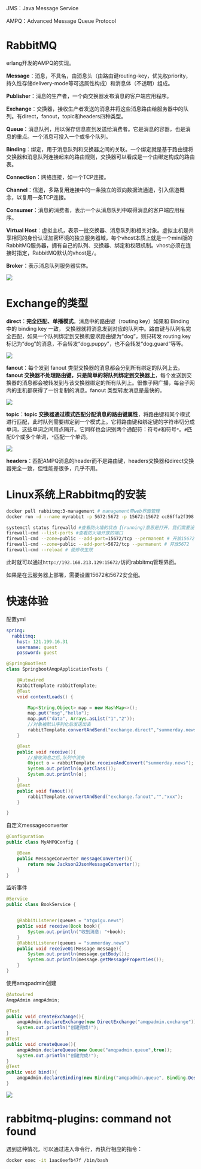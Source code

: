 JMS：Java Message Service

AMPQ：Advanced Message Queue Protocol

# RabbitMQ

erlang开发的AMPQ的实现。

**Message**：消息，不具名，由消息头（由路由键routing-key，优先权priority，持久性存储delivery-mode等可选属性构成）和消息体（不透明）组成。

**Publisher**：消息的生产者，一个向交换器发布消息的客户端应用程序。

**Exchange**：交换器，接收生产者发送的消息并将这些消息路由给服务器中的队列。有direct，fanout，topic和headers四种类型。

**Queue**：消息队列，用以保存信息直到发送给消费者。它是消息的容器，也是消息的重点。一个消息可投入一个或多个队列。

**Binding**：绑定，用于消息队列和交换器之间的关联。一个绑定就是基于路由键将交换器和消息队列连接起来的路由规则，交换器可以看成是一个由绑定构成的路由表。

**Connection**：网络连接，如一个TCP连接。

**Channel**：信道，多路复用连接中的一条独立的双向数据流通道，引入信道概念，以复用一条TCP连接。

**Consumer**：消息的消费者，表示一个从消息队列中取得消息的客户端应用程序。

**Virtual Host**：虚拟主机，表示一批交换器、消息队列和相关对象。虚拟主机是共享相同的身份认证加密环境的独立服务器域，每个vhost本质上就是一个mini版的RabbitMQ服务器，拥有自己的队列、交换器、绑定和权限机制。vhost必须在连接时指定，RabbitMQ默认的vhost是`/`。

**Broker**：表示消息队列服务器实体。

![](img/rabbit.png)

# Exchange的类型

**direct**：**完全匹配、单播模式**。消息中的路由键（routing key）如果和 Binding 中的 binding key 一致， 交换器就将消息发到对应的队列中。路由键与队列名完全匹配，如果一个队列绑定到交换机要求路由键为“dog”，则只转发 routing key 标记为“dog”的消息，不会转发“dog.puppy”，也不会转发“dog.guard”等等。

![](img/direct.png)

**fanout**：每个发到 fanout 类型交换器的消息都会分到所有绑定的队列上去。**fanout 交换器不处理路由键，只是简单的将队列绑定到交换器上**，每个发送到交换器的消息都会被转发到与该交换器绑定的所有队列上。很像子网广播，每台子网内的主机都获得了一份复制的消息。fanout 类型转发消息是最快的。

![](img/fanout.png)

**topic**：**topic 交换器通过模式匹配分配消息的路由键属性**，将路由键和某个模式进行匹配，此时队列需要绑定到一个模式上。它将路由键和绑定键的字符串切分成单词，这些单词之间用点隔开。它同样也会识别两个通配符：符号`#`和符号`*`。`#`匹配0个或多个单词，`*`匹配一个单词。

![](img/topic.png)

**headers**：匹配AMPQ消息的header而不是路由键，headers交换器和direct交换器完全一致，但性能差很多，几乎不用。

# Linux系统上Rabbitmq的安装

```bash
docker pull rabbitmq:3-management # management带web界面管理
docker run -d --name myrabbit -p 5672:5672 -p 15672:15672 cc86ffa2f398 #启动

systemctl status firewalld #查看防火墙的状态【(running)意思是打开，我们需要设置开放的端口】
firewall-cmd --list-ports #查看防火墙开放的端口
firewall-cmd --zone=public --add-port=15672/tcp --permanent # 开放15672
firewall-cmd --zone=public --add-port=5672/tcp --permanent # 开放5672
firewall-cmd --reload # 使修改生效

```

 此时就可以通过`http://192.168.213.129:15672/`访问rabbitmq管理界面。

如果是在云服务器上部署，需要设置15672和5672安全组。

# 快速体验

配置yml

```yml
spring:
  rabbitmq:
    host: 121.199.16.31
    username: guest
    password: guest
```

```java
@SpringBootTest
class SpringbootAmqpApplicationTests {

    @Autowired
    RabbitTemplate rabbitTemplate;
    @Test
    void contextLoads() {

        Map<String,Object> map = new HashMap<>();
        map.put("msg","hello");
        map.put("data", Arrays.asList("1","2"));
        //对象被默认序列化后发送出去
        rabbitTemplate.convertAndSend("exchange.direct","summerday.news",map);
    }

    @Test
    public void receive(){
        //接收消息之后,队列中消失
        Object o = rabbitTemplate.receiveAndConvert("summerday.news");
        System.out.println(o.getClass());
        System.out.println(o);
    }
    @Test
    public void fanout(){
      	rabbitTemplate.convertAndSend("exchange.fanout","","xxx");
    }

}
```

自定义messageconverter

```java
@Configuration
public class MyAMPQConfig {

    @Bean
    public MessageConverter messageConverter(){
        return new Jackson2JsonMessageConverter();
    }
}
```

监听事件

```java
@Service
public class BookService {


    @RabbitListener(queues = "atguigu.news")
    public void receive(Book book){
        System.out.println("收到消息: "+book);
    }
    @RabbitListener(queues = "summerday.news")
    public void receive01(Message message){
        System.out.println(message.getBody());
        System.out.println(message.getMessageProperties());
    }
}
```

使用amqpadmin创建

```java
@Autowired
AmqpAdmin amqpAdmin;

@Test
public void createExchange(){
    amqpAdmin.declareExchange(new DirectExchange("amqpadmin.exchange"));
    System.out.println("创建完成!");
}
@Test
public void createQueue(){
    amqpAdmin.declareQueue(new Queue("amqpadmin.queue",true));
    System.out.println("创建完成!");
}
@Test
public void bind(){
    amqpAdmin.declareBinding(new Binding("amqpadmin.queue", Binding.DestinationType.QUEUE,"amqpadmin.exchange","amqp.haha", null));
}
```

![](img/amqp.png)



# rabbitmq-plugins: command not found

遇到这种情况，可以通过进入命令行，再执行相应的指令：

```bash
docker exec -it 1aac0eefb47f /bin/bash
```

